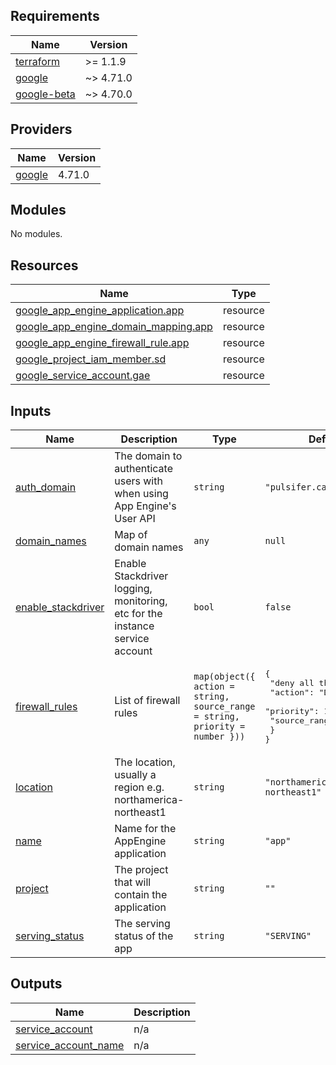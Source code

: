 <!-- BEGIN_TF_DOCS -->
## Requirements

| Name | Version |
|------|---------|
| <a name="requirement_terraform"></a> [terraform](#requirement\_terraform) | >= 1.1.9 |
| <a name="requirement_google"></a> [google](#requirement\_google) | ~> 4.71.0 |
| <a name="requirement_google-beta"></a> [google-beta](#requirement\_google-beta) | ~> 4.70.0 |

## Providers

| Name | Version |
|------|---------|
| <a name="provider_google"></a> [google](#provider\_google) | 4.71.0 |

## Modules

No modules.

## Resources

| Name | Type |
|------|------|
| [google_app_engine_application.app](https://registry.terraform.io/providers/hashicorp/google/latest/docs/resources/app_engine_application) | resource |
| [google_app_engine_domain_mapping.app](https://registry.terraform.io/providers/hashicorp/google/latest/docs/resources/app_engine_domain_mapping) | resource |
| [google_app_engine_firewall_rule.app](https://registry.terraform.io/providers/hashicorp/google/latest/docs/resources/app_engine_firewall_rule) | resource |
| [google_project_iam_member.sd](https://registry.terraform.io/providers/hashicorp/google/latest/docs/resources/project_iam_member) | resource |
| [google_service_account.gae](https://registry.terraform.io/providers/hashicorp/google/latest/docs/resources/service_account) | resource |

## Inputs

| Name | Description | Type | Default | Required |
|------|-------------|------|---------|:--------:|
| <a name="input_auth_domain"></a> [auth\_domain](#input\_auth\_domain) | The domain to authenticate users with when using App Engine's User API | `string` | `"pulsifer.ca"` | no |
| <a name="input_domain_names"></a> [domain\_names](#input\_domain\_names) | Map of domain names | `any` | `null` | no |
| <a name="input_enable_stackdriver"></a> [enable\_stackdriver](#input\_enable\_stackdriver) | Enable Stackdriver logging, monitoring, etc for the instance service account | `bool` | `false` | no |
| <a name="input_firewall_rules"></a> [firewall\_rules](#input\_firewall\_rules) | List of firewall rules | `map(object({ action = string, source_range = string, priority = number }))` | <pre>{<br>  "deny all the things": {<br>    "action": "DENY",<br>    "priority": 1337,<br>    "source_range": "*"<br>  }<br>}</pre> | no |
| <a name="input_location"></a> [location](#input\_location) | The location, usually a region e.g. northamerica-northeast1 | `string` | `"northamerica-northeast1"` | no |
| <a name="input_name"></a> [name](#input\_name) | Name for the AppEngine application | `string` | `"app"` | no |
| <a name="input_project"></a> [project](#input\_project) | The project that will contain the application | `string` | `""` | no |
| <a name="input_serving_status"></a> [serving\_status](#input\_serving\_status) | The serving status of the app | `string` | `"SERVING"` | no |

## Outputs

| Name | Description |
|------|-------------|
| <a name="output_service_account"></a> [service\_account](#output\_service\_account) | n/a |
| <a name="output_service_account_name"></a> [service\_account\_name](#output\_service\_account\_name) | n/a |
<!-- END_TF_DOCS -->